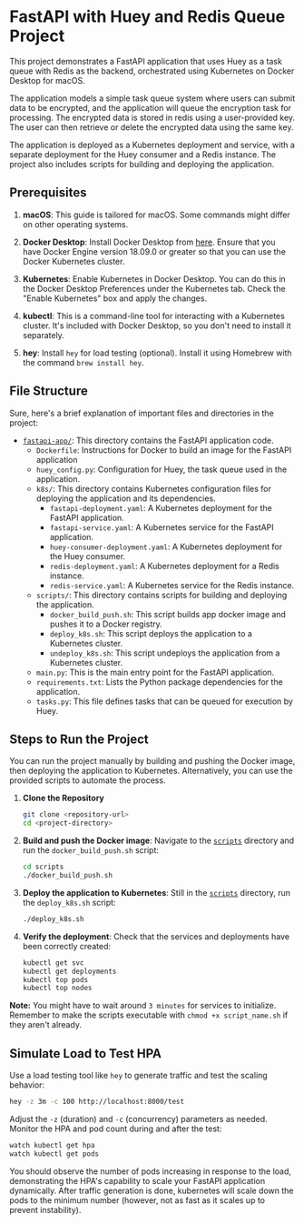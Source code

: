 # FastAPI with Huey and Redis Queue Project

This project demonstrates a FastAPI application that uses Huey as a task queue with Redis as the backend, orchestrated using Kubernetes on Docker Desktop for macOS. 

The application models a simple task queue system where users can submit data to be encrypted, and the application will queue the encryption task for processing. The encrypted data is stored in redis using a user-provided key. The user can then retrieve or delete the encrypted data using the same key.

The application is deployed as a Kubernetes deployment and service, with a separate deployment for the Huey consumer and a Redis instance. The project also includes scripts for building and deploying the application.

## Prerequisites

1. **macOS**: This guide is tailored for macOS. Some commands might differ on other operating systems.

2. **Docker Desktop**: Install Docker Desktop from [here](https://www.docker.com/products/docker-desktop). Ensure that you have Docker Engine version 18.09.0 or greater so that you can use the Docker Kubernetes cluster.

3. **Kubernetes**: Enable Kubernetes in Docker Desktop. You can do this in the Docker Desktop Preferences under the Kubernetes tab. Check the "Enable Kubernetes" box and apply the changes.

4. **kubectl**: This is a command-line tool for interacting with a Kubernetes cluster. It's included with Docker Desktop, so you don't need to install it separately.

5. **hey**: Install `hey` for load testing (optional). Install it using Homebrew with the command `brew install hey`.

## File Structure

Sure, here's a brief explanation of important files and directories in the project:

- [`fastapi-app/`](command:_github.copilot.openRelativePath?%5B%22fastapi-app%2F%22%5D "fastapi-app/"): This directory contains the FastAPI application code.
  - `Dockerfile`: Instructions for Docker to build an image for the FastAPI application
  - `huey_config.py`: Configuration for Huey, the task queue used in the application.
  - `k8s/`: This directory contains Kubernetes configuration files for deploying the application and its dependencies.
    - `fastapi-deployment.yaml`: A Kubernetes deployment for the FastAPI application.
    - `fastapi-service.yaml`: A Kubernetes service for the FastAPI application.
    - `huey-consumer-deployment.yaml`: A Kubernetes deployment for the Huey consumer.
    - `redis-deployment.yaml`: A Kubernetes deployment for a Redis instance.
    - `redis-service.yaml`: A Kubernetes service for the Redis instance.
  - `scripts/`: This directory contains scripts for building and deploying the application.
    - `docker_build_push.sh`: This script builds app docker image and pushes it to a Docker registry.
    - `deploy_k8s.sh`: This script deploys the application to a Kubernetes cluster.
    - `undeploy_k8s.sh`: This script undeploys the application from a Kubernetes cluster.
  - `main.py`: This is the main entry point for the FastAPI application.
  - `requirements.txt`: Lists the Python package dependencies for the application.
  - `tasks.py`: This file defines tasks that can be queued for execution by Huey.
  

## Steps to Run the Project

You can run the project manually by building and pushing the Docker image, then deploying the application to Kubernetes. Alternatively, you can use the provided scripts to automate the process.

1. **Clone the Repository**

    ```bash
    git clone <repository-url>
    cd <project-directory>
    ```

2. **Build and push the Docker image**: Navigate to the [`scripts`](scripts/) directory and run the `docker_build_push.sh` script:

    ```bash
    cd scripts
    ./docker_build_push.sh
    ```

3. **Deploy the application to Kubernetes**: Still in the [`scripts`](scripts/) directory, run the `deploy_k8s.sh` script:

    ```bash
    ./deploy_k8s.sh
    ```

4. **Verify the deployment**: Check that the services and deployments have been correctly created:

    ```bash
    kubectl get svc
    kubectl get deployments
    kubectl top pods
    kubectl top nodes
    ```

**Note:** You might have to wait around `3 minutes` for services to initialize. Remember to make the scripts executable with `chmod +x script_name.sh` if they aren't already. 

## Simulate Load to Test HPA

Use a load testing tool like `hey` to generate traffic and test the scaling behavior:

```bash
hey -z 3m -c 100 http://localhost:8000/test
```

Adjust the `-z` (duration) and `-c` (concurrency) parameters as needed. Monitor the HPA and pod count during and after the test:

```bash
watch kubectl get hpa
watch kubectl get pods
```

You should observe the number of pods increasing in response to the load, demonstrating the HPA's capability to scale your FastAPI application dynamically. After traffic generation is done, kubernetes will scale down the pods to the minimum number (however, not as fast as it scales up to prevent instability).